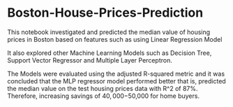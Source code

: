 # Boston-House-Prices-Prediction
This notebook investigated and predicted the median value of housing prices in Boston based on features such as using Linear Regression Model

It also explored other Machine Learning Models such as Decision Tree, Support Vector Regressor and Multiple Layer Perceptron.

The Models were evaluated using the adjusted R-squared metric and it was concluded that the MLP regressor model performed better that is, predicted the median value on the test housing prices data with R^2 of 87%. Therefore, increasing savings of $40,000 -$50,000 for home buyers.

